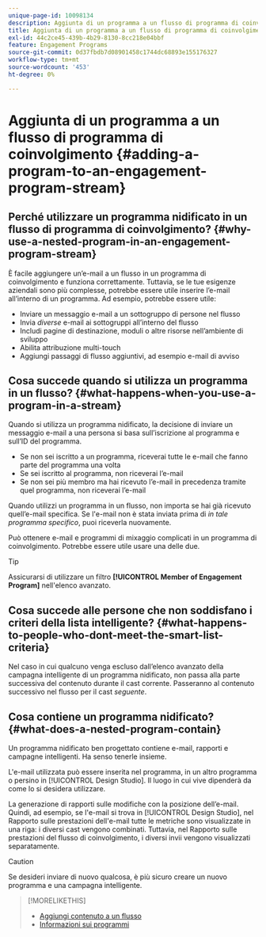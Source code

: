```yaml
---
unique-page-id: 10098134
description: Aggiunta di un programma a un flusso di programma di coinvolgimento - Documentazione di Marketo - Documentazione del prodotto
title: Aggiunta di un programma a un flusso di programma di coinvolgimento
exl-id: 44c2ce45-439b-4b29-8130-8cc218e04bbf
feature: Engagement Programs
source-git-commit: 0d37fbdb7d08901458c1744dc68893e155176327
workflow-type: tm+mt
source-wordcount: '453'
ht-degree: 0%

---
```


# Aggiunta di un programma a un flusso di programma di coinvolgimento {#adding-a-program-to-an-engagement-program-stream}

## Perché utilizzare un programma nidificato in un flusso di programma di coinvolgimento? {#why-use-a-nested-program-in-an-engagement-program-stream}

È facile aggiungere un’e-mail a un flusso in un programma di coinvolgimento e funziona correttamente. Tuttavia, se le tue esigenze aziendali sono più complesse, potrebbe essere utile inserire l’e-mail all’interno di un programma. Ad esempio, potrebbe essere utile:

* Inviare un messaggio e-mail a un sottogruppo di persone nel flusso
* Invia *diverse* e-mail ai sottogruppi all’interno del flusso
* Includi pagine di destinazione, moduli o altre risorse nell’ambiente di sviluppo
* Abilita attribuzione multi-touch
* Aggiungi passaggi di flusso aggiuntivi, ad esempio e-mail di avviso

## Cosa succede quando si utilizza un programma in un flusso? {#what-happens-when-you-use-a-program-in-a-stream}

Quando si utilizza un programma nidificato, la decisione di inviare un messaggio e-mail a una persona si basa sull’iscrizione al programma e sull’ID del programma.

* Se non sei iscritto a un programma, riceverai tutte le e-mail che fanno parte del programma una volta
* Se sei iscritto al programma, non riceverai l’e-mail
* Se non sei più membro ma hai ricevuto l’e-mail in precedenza tramite quel programma, non riceverai l’e-mail

Quando utilizzi un programma in un flusso, non importa se hai già ricevuto quell’e-mail specifica. Se l&#39;e-mail non è stata inviata prima di *in tale programma specifico*, puoi riceverla nuovamente.

Può ottenere e-mail e programmi di mixaggio complicati in un programma di coinvolgimento. Potrebbe essere utile usare una delle due.

>[!TIP]
>
>Assicurarsi di utilizzare un filtro **[!UICONTROL Member of Engagement Program]** nell&#39;elenco avanzato.

## Cosa succede alle persone che non soddisfano i criteri della lista intelligente? {#what-happens-to-people-who-dont-meet-the-smart-list-criteria}

Nel caso in cui qualcuno venga escluso dall’elenco avanzato della campagna intelligente di un programma nidificato, non passa alla parte successiva del contenuto durante il cast corrente. Passeranno al contenuto successivo nel flusso per il cast *seguente*.

## Cosa contiene un programma nidificato? {#what-does-a-nested-program-contain}

Un programma nidificato ben progettato contiene e-mail, rapporti e campagne intelligenti. Ha senso tenerle insieme.

L&#39;e-mail utilizzata può essere inserita nel programma, in un altro programma o persino in [!UICONTROL Design Studio]. Il luogo in cui vive dipenderà da come lo si desidera utilizzare.

La generazione di rapporti sulle modifiche con la posizione dell’e-mail. Quindi, ad esempio, se l&#39;e-mail si trova in [!UICONTROL Design Studio], nel Rapporto sulle prestazioni dell&#39;e-mail tutte le metriche sono visualizzate in una riga: i diversi cast vengono combinati. Tuttavia, nel Rapporto sulle prestazioni del flusso di coinvolgimento, i diversi invii vengono visualizzati separatamente.

>[!CAUTION]
>
>Se desideri inviare di nuovo qualcosa, è più sicuro creare un nuovo programma e una campagna intelligente.

>[!MORELIKETHIS]
>
>* [Aggiungi contenuto a un flusso](/help/marketo/product-docs/email-marketing/drip-nurturing/creating-an-engagement-program/add-content-to-a-stream.md)
>* [Informazioni sui programmi](/help/marketo/product-docs/core-marketo-concepts/programs/creating-programs/understanding-programs.md)
